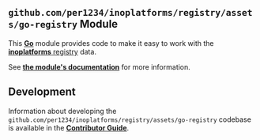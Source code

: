 ## `github.com/per1234/inoplatforms/registry/assets/go-registry` Module

<!-- TODO: https://pkg.go.dev/ badge -->

This [**Go**](https://go.dev/) module provides code to make it easy to work with the [**inoplatforms** registry](../../README.md) data.

See [**the module's documentation**](<!-- TODO: https://pkg.go.dev/ URL -->) for more information.

## Development

Information about developing the `github.com/per1234/inoplatforms/registry/assets/go-registry` codebase is available in the [**Contributor Guide**](https://www.inoplatforms.info/contributor-guide/).
